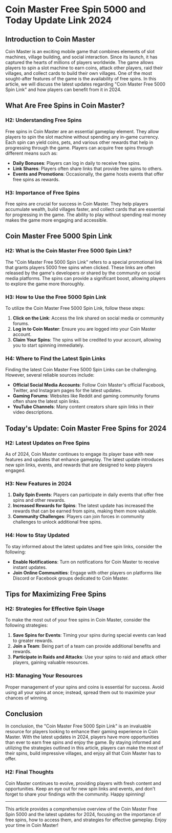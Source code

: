 # Coin Master Free Spin 5000 and Today Update Link 2024

## Introduction to Coin Master

Coin Master is an exciting mobile game that combines elements of slot machines, village building, and social interaction. Since its launch, it has captured the hearts of millions of players worldwide. The game allows players to spin a slot machine to earn coins, attack other players, raid their villages, and collect cards to build their own villages. One of the most sought-after features of the game is the availability of free spins. In this article, we will discuss the latest updates regarding "Coin Master Free 5000 Spin Link" and how players can benefit from it in 2024.

## What Are Free Spins in Coin Master?

### H2: Understanding Free Spins

Free spins in Coin Master are an essential gameplay element. They allow players to spin the slot machine without spending any in-game currency. Each spin can yield coins, pets, and various other rewards that help in progressing through the game. Players can acquire free spins through different means such as:

- **Daily Bonuses**: Players can log in daily to receive free spins.
- **Link Shares**: Players often share links that provide free spins to others.
- **Events and Promotions**: Occasionally, the game hosts events that offer free spins as rewards.

### H3: Importance of Free Spins

Free spins are crucial for success in Coin Master. They help players accumulate wealth, build villages faster, and collect cards that are essential for progressing in the game. The ability to play without spending real money makes the game more engaging and accessible.

## Coin Master Free 5000 Spin Link

### H2: What is the Coin Master Free 5000 Spin Link?

The "Coin Master Free 5000 Spin Link" refers to a special promotional link that grants players 5000 free spins when clicked. These links are often released by the game's developers or shared by the community on social media platforms. The spins can provide a significant boost, allowing players to explore the game more thoroughly.

### H3: How to Use the Free 5000 Spin Link

To utilize the Coin Master Free 5000 Spin Link, follow these steps:

1. **Click on the Link**: Access the link shared on social media or community forums.
2. **Log in to Coin Master**: Ensure you are logged into your Coin Master account.
3. **Claim Your Spins**: The spins will be credited to your account, allowing you to start spinning immediately.

### H4: Where to Find the Latest Spin Links

Finding the latest Coin Master Free 5000 Spin Links can be challenging. However, several reliable sources include:

- **Official Social Media Accounts**: Follow Coin Master's official Facebook, Twitter, and Instagram pages for the latest updates.
- **Gaming Forums**: Websites like Reddit and gaming community forums often share the latest spin links.
- **YouTube Channels**: Many content creators share spin links in their video descriptions.

## Today's Update: Coin Master Free Spins for 2024

### H2: Latest Updates on Free Spins

As of 2024, Coin Master continues to engage its player base with new features and updates that enhance gameplay. The latest update introduces new spin links, events, and rewards that are designed to keep players engaged.

### H3: New Features in 2024

1. **Daily Spin Events**: Players can participate in daily events that offer free spins and other rewards.
2. **Increased Rewards for Spins**: The latest update has increased the rewards that can be earned from spins, making them more valuable.
3. **Community Challenges**: Players can join forces in community challenges to unlock additional free spins.

### H4: How to Stay Updated

To stay informed about the latest updates and free spin links, consider the following:

- **Enable Notifications**: Turn on notifications for Coin Master to receive instant updates.
- **Join Online Communities**: Engage with other players on platforms like Discord or Facebook groups dedicated to Coin Master.

## Tips for Maximizing Free Spins

### H2: Strategies for Effective Spin Usage

To make the most out of your free spins in Coin Master, consider the following strategies:

1. **Save Spins for Events**: Timing your spins during special events can lead to greater rewards.
2. **Join a Team**: Being part of a team can provide additional benefits and rewards.
3. **Participate in Raids and Attacks**: Use your spins to raid and attack other players, gaining valuable resources.

### H3: Managing Your Resources

Proper management of your spins and coins is essential for success. Avoid using all your spins at once; instead, spread them out to maximize your chances of winning.

## Conclusion

In conclusion, the "Coin Master Free 5000 Spin Link" is an invaluable resource for players looking to enhance their gaming experience in Coin Master. With the latest updates in 2024, players have more opportunities than ever to earn free spins and enjoy the game. By staying informed and utilizing the strategies outlined in this article, players can make the most of their spins, build impressive villages, and enjoy all that Coin Master has to offer.

### H2: Final Thoughts

Coin Master continues to evolve, providing players with fresh content and opportunities. Keep an eye out for new spin links and events, and don't forget to share your findings with the community. Happy spinning!

---

This article provides a comprehensive overview of the Coin Master Free Spin 5000 and the latest updates for 2024, focusing on the importance of free spins, how to access them, and strategies for effective gameplay. Enjoy your time in Coin Master!
